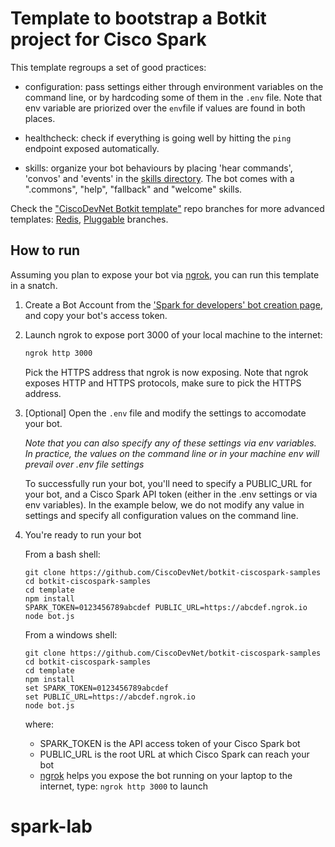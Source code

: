 # Template to bootstrap a Botkit project for Cisco Spark

This template regroups a set of good practices:

- configuration: pass settings either through environment variables on the command line, or by hardcoding some of them in the `.env` file. Note that env variable are priorized over the `env`file if values are found in both places.

- healthcheck: check if everything is going well by hitting the `ping` endpoint exposed automatically. 

- skills: organize your bot behaviours by placing 'hear commands', 'convos' and 'events' in the [skills directory](skills/README.md). The bot comes with a ".commons", "help", "fallback" and "welcome" skills.

Check the ["CiscoDevNet Botkit template"](https://github.com/CiscoDevNet/botkit-template) repo branches for more advanced templates: [Redis](https://github.com/CiscoDevNet/botkit-template/tree/redis), [Pluggable](https://github.com/CiscoDevNet/botkit-template/tree/plugin) branches.


## How to run

Assuming you plan to expose your bot via [ngrok](https://ngrok.com),
you can run this template in a snatch.

1. Create a Bot Account from the ['Spark for developers' bot creation page](https://developer.ciscospark.com/add-bot.html), and copy your bot's access token.

1. Launch ngrok to expose port 3000 of your local machine to the internet:

    ```sh
    ngrok http 3000
    ```

    Pick the HTTPS address that ngrok is now exposing. Note that ngrok exposes HTTP and HTTPS protocols, make sure to pick the HTTPS address.

1. [Optional] Open the `.env` file and modify the settings to accomodate your bot.

    _Note that you can also specify any of these settings via env variables. In practice, the values on the command line or in your machine env will prevail over .env file settings_

    To successfully run your bot, you'll need to specify a PUBLIC_URL for your bot, and a Cisco Spark API token (either in the .env settings or via env variables). In the example below, we do not modify any value in settings and specify all configuration values on the command line.

1. You're ready to run your bot

    From a bash shell:

    ```shell
    git clone https://github.com/CiscoDevNet/botkit-ciscospark-samples
    cd botkit-ciscospark-samples
    cd template
    npm install
    SPARK_TOKEN=0123456789abcdef PUBLIC_URL=https://abcdef.ngrok.io node bot.js
    ```

    From a windows shell:

    ```shell
    git clone https://github.com/CiscoDevNet/botkit-ciscospark-samples
    cd botkit-ciscospark-samples
    cd template
    npm install
    set SPARK_TOKEN=0123456789abcdef
    set PUBLIC_URL=https://abcdef.ngrok.io
    node bot.js
    ```

    where:

    - SPARK_TOKEN is the API access token of your Cisco Spark bot
    - PUBLIC_URL is the root URL at which Cisco Spark can reach your bot
    - [ngrok](http://ngrok.com) helps you expose the bot running on your laptop to the internet, type: `ngrok http 3000` to launch
# spark-lab

